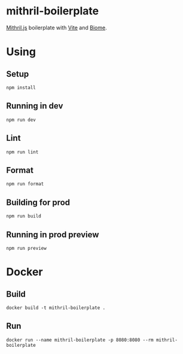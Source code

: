 # mithril-boilerplate

[Mithril.js](https://mithril.js.org/) boilerplate with [Vite](https://vitejs.dev/) and [Biome](https://biomejs.dev/).

# Using

## Setup
```shell
npm install
```

## Running in dev
```shell
npm run dev
```

## Lint
```shell
npm run lint
```

## Format
```shell
npm run format
```

## Building for prod
```shell
npm run build
```

## Running in prod preview
```shell
npm run preview
```

# Docker

## Build
```shell
docker build -t mithril-boilerplate .
```

## Run
```shell
docker run --name mithril-boilerplate -p 8080:8080 --rm mithril-boilerplate
```
